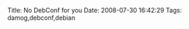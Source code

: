 Title: No DebConf for you
Date: 2008-07-30 16:42:29
Tags: damog,debconf,debian

<div><img src="http://damog.net/files/pics/damog-nodebconf.jpg" alt="" /></div>